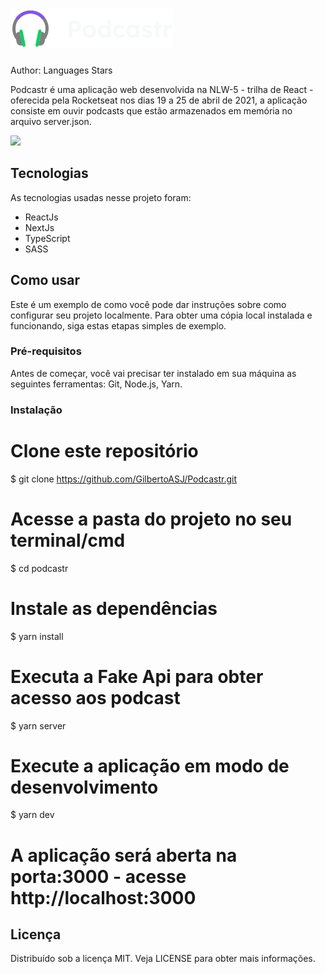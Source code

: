 # <img src='public/logo.svg'>

Author: Languages Stars

Podcastr é uma aplicação web desenvolvida na NLW-5 - trilha de React - oferecida pela Rocketseat nos dias 19 a 25 de abril de 2021, a aplicação consiste em ouvir podcasts que estão armazenados em memória no arquivo server.json.

<img src='https://user-images.githubusercontent.com/81526654/121195249-d3fffe00-c845-11eb-97ed-efcf1324b23a.png'>

## Tecnologias
As tecnologias usadas nesse projeto foram:
+ ReactJs
+ NextJs
+ TypeScript
+ SASS

## Como usar
Este é um exemplo de como você pode dar instruções sobre como configurar seu projeto localmente. Para obter uma cópia local instalada e funcionando, siga estas etapas simples de exemplo.

### Pré-requisitos
Antes de começar, você vai precisar ter instalado em sua máquina as seguintes ferramentas: Git, Node.js, Yarn.

### Instalação
# Clone este repositório
$ git clone https://github.com/GilbertoASJ/Podcastr.git

# Acesse a pasta do projeto no seu terminal/cmd
$ cd podcastr

# Instale as dependências
$ yarn install

# Executa a Fake Api para obter acesso aos podcast
$ yarn server

# Execute a aplicação em modo de desenvolvimento
$ yarn dev

# A aplicação será aberta na porta:3000 - acesse http://localhost:3000

## Licença
Distribuído sob a licença MIT. Veja LICENSE para obter mais informações.
